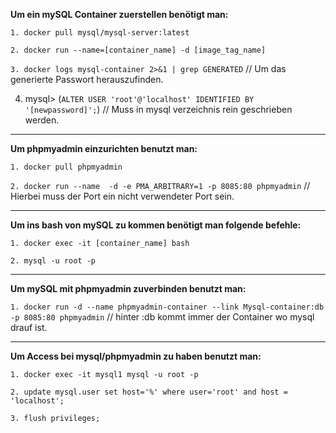 **Um ein mySQL Container zuerstellen benötigt man:**

`1. docker pull mysql/mysql-server:latest`

`2. docker run --name=[container_name] -d [image_tag_name]`

`3. docker logs mysql-container 2>&1 | grep GENERATED` // Um das generierte Passwort herauszufinden.

4. mysql> (`ALTER USER 'root'@'localhost' IDENTIFIED BY '[newpassword]';`) // Muss in mysql verzeichnis rein geschrieben werden.
_________________________________________________________________________________________________________________________________
**Um phpmyadmin einzurichten benutzt man:**

`1. docker pull phpmyadmin`

`2. docker run --name  -d -e PMA_ARBITRARY=1 -p 8085:80 phpmyadmin` // Hierbei muss der Port ein nicht verwendeter Port sein.
_________________________________________________________________________________________________________________________________
**Um ins bash von mySQL zu kommen benötigt man folgende befehle:**

`1. docker exec -it [container_name] bash`

`2. mysql -u root -p`
_________________________________________________________________________________________________________________________________
**Um mySQL mit phpmyadmin zuverbinden benutzt man:**

`1. docker run -d --name phpmyadmin-container --link Mysql-container:db -p 8085:80 phpmyadmin` // hinter :db kommt immer der Container wo mysql drauf ist.
_________________________________________________________________________________________________________________________________
**Um Access bei mysql/phpmyadmin zu haben benutzt man:**

`1. docker exec -it mysql1 mysql -u root -p`

`2. update mysql.user set host='%' where user='root' and host = 'localhost';`

`3. flush privileges;`
